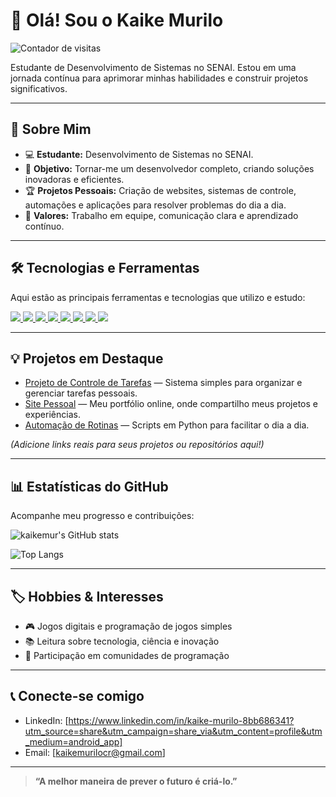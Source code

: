 # 👋 Olá! Sou o Kaike Murilo

![Contador de visitas](https://komarev.com/ghpvc/?username=kaikemur&color=blue&style=flat)

Estudante de Desenvolvimento de Sistemas no SENAI. Estou em uma jornada contínua para aprimorar minhas habilidades e construir projetos significativos.

---

## 🎯 Sobre Mim

- 💻 **Estudante:** Desenvolvimento de Sistemas no SENAI.
- 🚀 **Objetivo:** Tornar-me um desenvolvedor completo, criando soluções inovadoras e eficientes.
- 🏆 **Projetos Pessoais:** Criação de websites, sistemas de controle, automações e aplicações para resolver problemas do dia a dia.
- 👥 **Valores:** Trabalho em equipe, comunicação clara e aprendizado contínuo.

---

## 🛠️ Tecnologias e Ferramentas

Aqui estão as principais ferramentas e tecnologias que utilizo e estudo:

<p align="left">
  <a href="https://developer.mozilla.org/docs/Web/JavaScript" target="_blank">
    <img src="https://img.shields.io/badge/JavaScript-F7DF1E?style=for-the-badge&logo=javascript&logoColor=black"/>
  </a>
  <a href="https://developer.mozilla.org/docs/Web/HTML" target="_blank">
    <img src="https://img.shields.io/badge/HTML5-E34F26?style=for-the-badge&logo=html5&logoColor=white"/>
  </a>
  <a href="https://developer.mozilla.org/docs/Web/CSS" target="_blank">
    <img src="https://img.shields.io/badge/CSS3-1572B6?style=for-the-badge&logo=css3&logoColor=white"/>
  </a>
  <a href="https://www.python.org/" target="_blank">
    <img src="https://img.shields.io/badge/Python-3776AB?style=for-the-badge&logo=python&logoColor=white"/>
  </a>
  <a href="https://www.mysql.com/" target="_blank">
    <img src="https://img.shields.io/badge/MySQL-4479A1?style=for-the-badge&logo=mysql&logoColor=white"/>
  </a>
  <a href="https://git-scm.com/" target="_blank">
    <img src="https://img.shields.io/badge/Git-F05032?style=for-the-badge&logo=git&logoColor=white"/>
  </a>
  <a href="https://github.com/" target="_blank">
    <img src="https://img.shields.io/badge/GitHub-181717?style=for-the-badge&logo=github&logoColor=white"/>
  </a>
  <a href="https://code.visualstudio.com/" target="_blank">
    <img src="https://img.shields.io/badge/VSCode-007ACC?style=for-the-badge&logo=visualstudiocode&logoColor=white"/>
  </a>
</p>

---

## 💡 Projetos em Destaque

- [Projeto de Controle de Tarefas](#) — Sistema simples para organizar e gerenciar tarefas pessoais.
- [Site Pessoal](#) — Meu portfólio online, onde compartilho meus projetos e experiências.
- [Automação de Rotinas](#) — Scripts em Python para facilitar o dia a dia.

*(Adicione links reais para seus projetos ou repositórios aqui!)*

---

## 📊 Estatísticas do GitHub

Acompanhe meu progresso e contribuições:

![kaikemur's GitHub stats](https://github-readme-stats.vercel.app/api?username=kaikemur&show_icons=true&theme=dark)

![Top Langs](https://github-readme-stats.vercel.app/api/top-langs/?username=kaikemur&layout=compact&theme=dark)

---

## 🏷️ Hobbies & Interesses

- 🎮 Jogos digitais e programação de jogos simples
- 📚 Leitura sobre tecnologia, ciência e inovação
- 🤝 Participação em comunidades de programação

---

## 📞 Conecte-se comigo

- LinkedIn: [https://www.linkedin.com/in/kaike-murilo-8bb686341?utm_source=share&utm_campaign=share_via&utm_content=profile&utm_medium=android_app]
- Email: [kaikemurilocr@gmail.com]

---

> **“A melhor maneira de prever o futuro é criá-lo.”**
